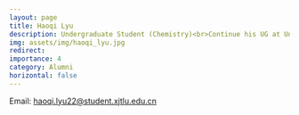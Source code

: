 ```yaml
---
layout: page
title: Haoqi Lyu
description: Undergraduate Student (Chemistry)<br>Continue his UG at University of Liverpool, UK<br>
img: assets/img/haoqi_lyu.jpg
redirect: 
importance: 4
category: Alumni
horizontal: false
---
```

Email&#58; haoqi.lyu22@student.xjtlu.edu.cn